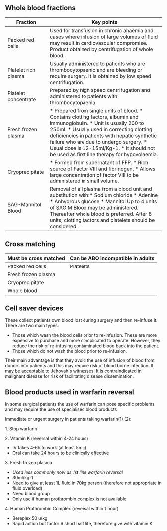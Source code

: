 Whole blood fractions
---------------------

  


| **Fraction** | **Key points** |
| --- | --- |
| Packed red cells | Used for transfusion in chronic anaemia and cases where infusion of large volumes of fluid may result in cardiovascular compromise. Product obtained by centrifugation of whole blood. |
| Platelet rich plasma | Usually administered to patients who are thrombocytopaenic and are bleeding or require surgery. It is obtained by low speed centrifugation. |
| Platelet concentrate | Prepared by high speed centrifugation and administered to patients with thrombocytopaenia. |
| Fresh frozen plasma | * Prepared from single units of blood. * Contains clotting factors, albumin and immunoglobulin. * Unit is usually 200 to 250ml. * Usually used in correcting clotting deficiencies in patients with hepatic synthetic failure who are due to undergo surgery. * Usual dose is 12\-15ml/Kg\-1. * It should not be used as first line therapy for hypovolaemia. |
| Cryoprecipitate | * Formed from supernatant of FFP. * Rich source of Factor VIII and fibrinogen. * Allows large concentration of factor VIII to be administered in small volume. |
| SAG\-Mannitol Blood | Removal of all plasma from a blood unit and substitution with:* Sodium chloride * Adenine * Anhydrous glucose * Mannitol  Up to 4 units of SAG M Blood may be administered. Thereafter whole blood is preferred. After 8 units, clotting factors and platelets should be considered. |

  
Cross matching
--------------

  


| **Must be cross matched** | **Can be ABO incompatible in adults** |
| --- | --- |
| Packed red cells | Platelets |
| Fresh frozen plasma |  |
| Cryoprecipitate |  |
| Whole blood |  |

  
Cell saver devices
------------------

  
These collect patients own blood lost during surgery and then re\-infuse it. There are two main types:  
* Those which wash the blood cells prior to re\-infusion. These are more expensive to purchase and more complicated to operate. However, they reduce the risk of re\-infusing contaminated blood back into the patient.
* Those which do not wash the blood prior to re\-infusion.

Their main advantage is that they avoid the use of infusion of blood from donors into patients and this may reduce risk of blood borne infection. It may be acceptable to Jehovah's witnesses. It is contraindicated in malignant disease for risk of facilitating disease dissemination.  
  
Blood products used in warfarin reversal
----------------------------------------

  
In some surgical patients the use of warfarin can pose specific problems and may require the use of specialised blood products  
  
Immediate or urgent surgery in patients taking warfarin(1\) (2\):  
  
1\. Stop warfarin  
  
2\. Vitamin K (reversal within 4\-24 hours)  
* IV takes 4\-6h to work (at least 5mg)
* Oral can take 24 hours to be clinically effective

  
3\. Fresh frozen plasma  
* *Used less commonly now as 1st line warfarin reversal*
* 30ml/kg\-1
* Need to give at least 1L fluid in 70kg person (therefore not appropriate in fluid overload)
* Need blood group
* Only use if human prothrombin complex is not available

  
4\. Human Prothrombin Complex (reversal within 1 hour)  
* Bereplex 50 u/kg
* Rapid action but factor 6 short half life, therefore give with vitamin K
